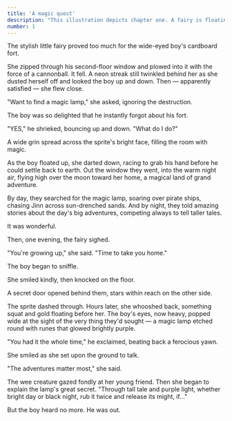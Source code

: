 ```yaml
---
title: 'A magic quest'
description: "This illustration depicts chapter one. A fairy is floating just off center, hands outstretched, fingers pointing downward. A golden lamp, etched with runes, floats before her. It's glowing, and hovers just beyond a young boy's fingertips. He looks upon it, jaw agape, in wonder. The fairy has dark black hair, with a single streak of white, and eyes that glow a light metallic blue. She's beaming and is dressed in a simple white top and purple leggings. The calves and feet are seem to glow with white strips of electricity. Her four wings — two long, two short — feature long, sharp, glowing blue veins. They follow the wing's angular contours with sharp turns and end in small open circles. Glowing white-yellow fairy dust twinkles all around her. The boy, who's mouth hangs open, is wearing a mint green hooded sweatshirt. It has yellow and white stripes on it. The two are inside a cozy wooden treehouse. A sky full of stars is spied through a magical door that's opened just behind the pair. The room is warm and friendly and full of mystery. To their left hangs a yellow and purple paper lantern. A squat, two-shelf bookcase stands beneath it and a big, upholstered brown chair stands in front of it. It's draped by a blue blanket. A blue rug stretches under the chair, an open book upon it. To the pair's right hang two bookshelves. They're full of books, a wild green plant, bottles, and a thick well-worn white candle that's dripping with wax. A boat's steering wheel is leaning against the wall beneath them."
number: 1
---
```


The stylish little fairy proved too much for the wide-eyed boy's cardboard fort. 

She zipped through his second-floor window and plowed into it with the force of a cannonball. It fell. A neon streak still twinkled behind her as she dusted herself off and looked the boy up and down. Then — apparently satisfied — she flew close.

"Want to find a magic lamp," she asked, ignoring the destruction.

The boy was so delighted that he instantly forgot about his fort.

"YES," he shrieked, bouncing up and down. "What do I do?"

A wide grin spread across the sprite's bright face, filling the room with magic. 

As the boy floated up, she darted down, racing to grab his hand before he could settle back to earth. Out the window they went, into the warm night air, flying high over the moon toward her home, a magical land of grand adventure. 

By day, they searched for the magic lamp, soaring over pirate ships, chasing Jinn across sun-drenched sands. And by night, they told amazing stories about the day's big adventures, competing always to tell taller tales. 

It was wonderful.

Then, one evening, the fairy sighed. 

"You're growing up," she said. "Time to take you home." 

The boy began to sniffle.

She smiled kindly, then knocked on the floor. 

A secret door opened behind them, stars within reach on the other side.

The sprite dashed through. Hours later, she whooshed back, something squat and gold floating before her. The boy's eyes, now heavy, popped wide at the sight of the very thing they'd sought — a magic lamp etched round with runes that glowed brightly purple. 

"You had it the whole time," he exclaimed, beating back a ferocious yawn.

She smiled as she set upon the ground to talk.

"The adventures matter most," she said. 

The wee creature gazed fondly at her young friend. Then she began to explain the lamp's great secret. "Through tall tale and purple light, whether bright day or black night, rub it twice and release its might, if..." 

But the boy heard no more. He was out.
